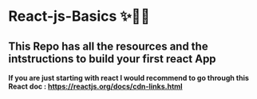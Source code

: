 # React-js-Basics ✨👨‍💻

## This Repo has all the resources and the intstructions to build your first react App

__If you are just starting with react I would recommend to go through this React doc : https://reactjs.org/docs/cdn-links.html__
